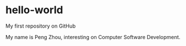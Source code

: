 hello-world
===========

My first repository on GitHub

My name is Peng Zhou, interesting on Computer Software Development.
